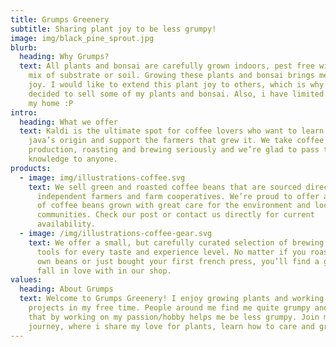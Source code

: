 ```yaml
---
title: Grumps Greenery
subtitle: Sharing plant joy to be less grumpy!
image: img/black_pine_sprout.jpg
blurb:
  heading: Why Grumps?
  text: All plants and bonsai are carefully grown indoors, pest free with my own
    mix of substrate or soil. Growing these plants and bonsai brings me immense
    joy. I would like to extend this plant joy to others, which is why I have
    decided to sell some of my plants and bonsai. Also, i have limited space in
    my home :P
intro:
  heading: What we offer
  text: Kaldi is the ultimate spot for coffee lovers who want to learn about their
    java’s origin and support the farmers that grew it. We take coffee
    production, roasting and brewing seriously and we’re glad to pass that
    knowledge to anyone.
products:
  - image: img/illustrations-coffee.svg
    text: We sell green and roasted coffee beans that are sourced directly from
      independent farmers and farm cooperatives. We’re proud to offer a variety
      of coffee beans grown with great care for the environment and local
      communities. Check our post or contact us directly for current
      availability.
  - image: /img/illustrations-coffee-gear.svg
    text: We offer a small, but carefully curated selection of brewing gear and
      tools for every taste and experience level. No matter if you roast your
      own beans or just bought your first french press, you’ll find a gadget to
      fall in love with in our shop.
values:
  heading: About Grumps
  text: Welcome to Grumps Greenery! I enjoy growing plants and working on DIY
    projects in my free time. People around me find me quite grumpy and I hope
    that by working on my passion/hobby helps me be less grumpy. Join me on this
    journey, where i share my love for plants, learn how to care and grow them.
---
```

